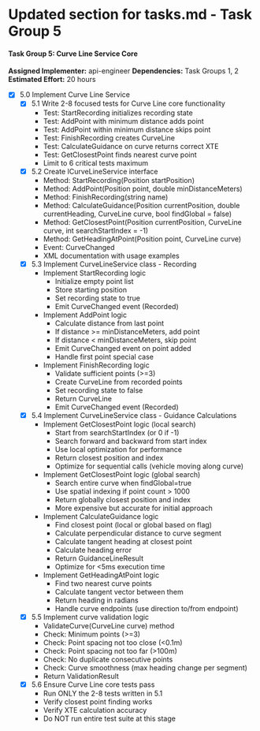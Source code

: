 # Updated section for tasks.md - Task Group 5

#### Task Group 5: Curve Line Service Core
**Assigned Implementer:** api-engineer
**Dependencies:** Task Groups 1, 2
**Estimated Effort:** 20 hours

- [x] 5.0 Implement Curve Line Service
  - [x] 5.1 Write 2-8 focused tests for Curve Line core functionality
    - Test: StartRecording initializes recording state
    - Test: AddPoint with minimum distance adds point
    - Test: AddPoint within minimum distance skips point
    - Test: FinishRecording creates CurveLine
    - Test: CalculateGuidance on curve returns correct XTE
    - Test: GetClosestPoint finds nearest curve point
    - Limit to 6 critical tests maximum
  - [x] 5.2 Create ICurveLineService interface
    - Method: StartRecording(Position startPosition)
    - Method: AddPoint(Position point, double minDistanceMeters)
    - Method: FinishRecording(string name)
    - Method: CalculateGuidance(Position currentPosition, double currentHeading, CurveLine curve, bool findGlobal = false)
    - Method: GetClosestPoint(Position currentPosition, CurveLine curve, int searchStartIndex = -1)
    - Method: GetHeadingAtPoint(Position point, CurveLine curve)
    - Event: CurveChanged
    - XML documentation with usage examples
  - [x] 5.3 Implement CurveLineService class - Recording
    - Implement StartRecording logic
      - Initialize empty point list
      - Store starting position
      - Set recording state to true
      - Emit CurveChanged event (Recorded)
    - Implement AddPoint logic
      - Calculate distance from last point
      - If distance >= minDistanceMeters, add point
      - If distance < minDistanceMeters, skip point
      - Emit CurveChanged event on point added
      - Handle first point special case
    - Implement FinishRecording logic
      - Validate sufficient points (>=3)
      - Create CurveLine from recorded points
      - Set recording state to false
      - Return CurveLine
      - Emit CurveChanged event (Recorded)
  - [x] 5.4 Implement CurveLineService class - Guidance Calculations
    - Implement GetClosestPoint logic (local search)
      - Start from searchStartIndex (or 0 if -1)
      - Search forward and backward from start index
      - Use local optimization for performance
      - Return closest position and index
      - Optimize for sequential calls (vehicle moving along curve)
    - Implement GetClosestPoint logic (global search)
      - Search entire curve when findGlobal=true
      - Use spatial indexing if point count > 1000
      - Return globally closest position and index
      - More expensive but accurate for initial approach
    - Implement CalculateGuidance logic
      - Find closest point (local or global based on flag)
      - Calculate perpendicular distance to curve segment
      - Calculate tangent heading at closest point
      - Calculate heading error
      - Return GuidanceLineResult
      - Optimize for <5ms execution time
    - Implement GetHeadingAtPoint logic
      - Find two nearest curve points
      - Calculate tangent vector between them
      - Return heading in radians
      - Handle curve endpoints (use direction to/from endpoint)
  - [x] 5.5 Implement curve validation logic
    - ValidateCurve(CurveLine curve) method
    - Check: Minimum points (>=3)
    - Check: Point spacing not too close (<0.1m)
    - Check: Point spacing not too far (>100m)
    - Check: No duplicate consecutive points
    - Check: Curve smoothness (max heading change per segment)
    - Return ValidationResult
  - [x] 5.6 Ensure Curve Line core tests pass
    - Run ONLY the 2-8 tests written in 5.1
    - Verify closest point finding works
    - Verify XTE calculation accuracy
    - Do NOT run entire test suite at this stage
